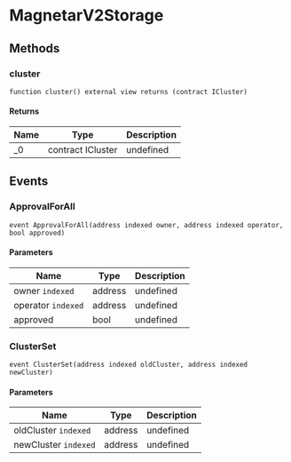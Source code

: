 # MagnetarV2Storage









## Methods

### cluster

```solidity
function cluster() external view returns (contract ICluster)
```






#### Returns

| Name | Type | Description |
|---|---|---|
| _0 | contract ICluster | undefined |



## Events

### ApprovalForAll

```solidity
event ApprovalForAll(address indexed owner, address indexed operator, bool approved)
```





#### Parameters

| Name | Type | Description |
|---|---|---|
| owner `indexed` | address | undefined |
| operator `indexed` | address | undefined |
| approved  | bool | undefined |

### ClusterSet

```solidity
event ClusterSet(address indexed oldCluster, address indexed newCluster)
```





#### Parameters

| Name | Type | Description |
|---|---|---|
| oldCluster `indexed` | address | undefined |
| newCluster `indexed` | address | undefined |



